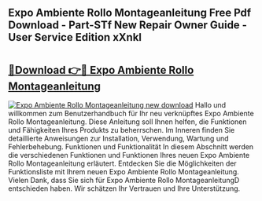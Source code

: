 ## Expo Ambiente Rollo Montageanleitung Free Pdf Download - Part-STf New Repair Owner Guide - User Service Edition xXnkl

# <h2><a href="http://df7rr2a.blite.top/?on=Expo+Ambiente+Rollo+Montageanleitung">🔗Download 👉🔴 Expo Ambiente Rollo Montageanleitung</a></h2>

[![Expo Ambiente Rollo Montageanleitung new download](https://i.imgur.com/lujVjoI.png)](http://df7rr2a.blite.top/?on=Expo+Ambiente+Rollo+Montageanleitung)
Hallo und willkommen zum Benutzerhandbuch für Ihr neu verknüpftes Expo Ambiente Rollo Montageanleitung. Diese Anleitung soll Ihnen helfen, die Funktionen und Fähigkeiten Ihres Produkts zu beherrschen. Im Inneren finden Sie detaillierte Anweisungen zur Installation, Verwendung, Wartung und Fehlerbehebung. Funktionen und Funktionalität In diesem Abschnitt werden die verschiedenen Funktionen und Funktionen Ihres neuen Expo Ambiente Rollo Montageanleitung erläutert. Entdecken Sie die Möglichkeiten der Funktionsliste mit Ihrem neuen Expo Ambiente Rollo Montageanleitung. Vielen Dank, dass Sie sich für Expo Ambiente Rollo MontageanleitungD entschieden haben. Wir schätzen Ihr Vertrauen und Ihre Unterstützung.
